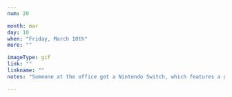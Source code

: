 ```yaml
---
num: 20

month: mar
day: 10
when: "Friday, March 10th"
more: ""

imageType: gif
link: ""
linkname: ""
notes: "Someone at the office got a Nintendo Switch, which features a game in which you milk cows. We're living in the future!"

---
```


